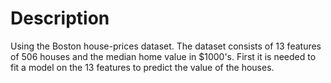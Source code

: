 # Description 
Using the Boston house-prices dataset. The dataset consists of 13 features of 506 houses and the median home value in $1000's.
First it is needed to fit a model on the 13 features to predict the value of the houses.
